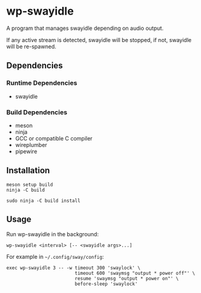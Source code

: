 # wp-swayidle

A program that manages swayidle depending on audio output.

If any active stream is detected, swayidle will be stopped, if not, swayidle
will be re-spawned.

## Dependencies

### Runtime Dependencies

- swayidle

### Build Dependencies

- meson
- ninja
- GCC or compatible C compiler
- wireplumber
- pipewire

## Installation

    meson setup build
    ninja -C build

    sudo ninja -C build install

## Usage

Run wp-swayidle in the background:

    wp-swayidle <interval> [-- <swayidle args>...]

For example in `~/.config/sway/config`:

    exec wp-swayidle 3 -- -w timeout 300 'swaylock' \
                             timeout 600 'swaymsg "output * power off"' \
                             resume 'swaymsg "output * power on"' \
                             before-sleep 'swaylock'
